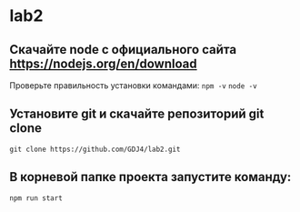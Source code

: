 # lab2
## Скачайте node с официального сайта https://nodejs.org/en/download
  Проверьте правильность установки командами:
  `npm -v`
  `node -v`
## Установите git и скачайте репозиторий git clone
  `git clone https://github.com/GDJ4/lab2.git`
## В корневой папке проекта запустите команду:
  `npm run start`
